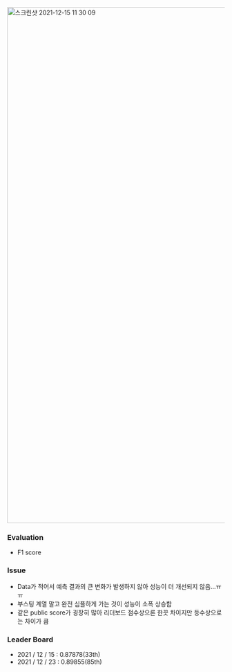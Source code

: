 <img width="1193" alt="스크린샷 2021-12-15 11 30 09" src="https://user-images.githubusercontent.com/49870977/146112088-cede841e-ed6a-48e9-a917-a9be23ea9bec.png">

### Evaluation
- F1 score

### Issue
- Data가 적어서 예측 결과의 큰 변화가 발생하지 않아 성능이 더 개선되지 않음...ㅠㅠ
- 부스팅 계열 말고 완전 심플하게 가는 것이 성능이 소폭 상승함
- 같은 public score가 굉장히 많아 리더보드 점수상으론 한끗 차이지만 등수상으로는 차이가 큼
### Leader Board

- 2021 / 12 / 15 : 0.87878(33th)
- 2021 / 12 / 23 : 0.89855(85th)
